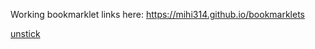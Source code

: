 Working bookmarklet links here: https://mihi314.github.io/bookmarklets

<!--- links start --->
<a href="javascript:%20%28function%20%28%29%20%7B%0A%20%20for%20%28let%20elem%20of%20document.querySelectorAll%28%22body%20%2A%22%29%29%20%7B%0A%20%20%20%20const%20style%20%3D%20getComputedStyle%28elem%29%3B%0A%20%20%20%20if%20%28style.position%20%3D%3D%3D%20%22fixed%22%20%7C%7C%20style.position%20%3D%3D%3D%20%22sticky%22%29%20%7B%0A%20%20%20%20%20%20elem.parentNode.removeChild%28elem%29%3B%0A%20%20%20%20%7D%0A%20%20%7D%0A%20%20for%20%28let%20elem%20of%20document.querySelectorAll%28%22html%2C%20body%22%29%29%20%7B%0A%20%20%20%20elem.style.setProperty%28%22overflow%22%2C%20%22visible%22%2C%20%22important%22%29%3B%0A%20%20%20%20elem.style.setProperty%28%22position%22%2C%20%22static%22%2C%20%22important%22%29%3B%0A%20%20%7D%0A%7D%29%28%29%3B%0A">unstick</a>
<!--- links end --->
